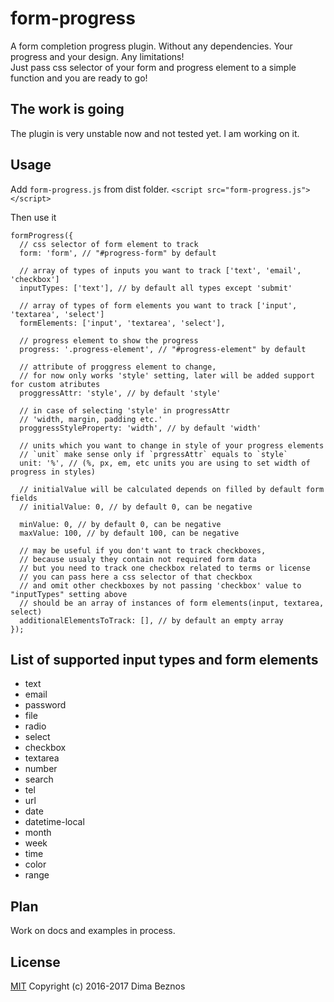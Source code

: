 # form-progress
A form completion progress plugin. Without any dependencies. Your progress and your design. Any limitations!<br/>
Just pass css selector of your form and progress element to a simple function and you are ready to go!

## The work is going

The plugin is very unstable now and not tested yet. I am working on it. <br/>

## Usage

Add `form-progress.js` from dist folder.
`<script src="form-progress.js"></script>`

Then use it

```
formProgress({
  // css selector of form element to track
  form: 'form', // "#progress-form" by default

  // array of types of inputs you want to track ['text', 'email', 'checkbox']
  inputTypes: ['text'], // by default all types except 'submit'

  // array of types of form elements you want to track ['input', 'textarea', 'select']
  formElements: ['input', 'textarea', 'select'],

  // progress element to show the progress
  progress: '.progress-element', // "#progress-element" by default

  // attribute of proggress element to change, 
  // for now only works 'style' setting, later will be added support for custom atributes
  proggressAttr: 'style', // by default 'style'

  // in case of selecting 'style' in progressAttr
  // 'width, margin, padding etc.'
  proggressStyleProperty: 'width', // by default 'width'

  // units which you want to change in style of your progress elements
  // `unit` make sense only if `prgressAttr` equals to `style` 
  unit: '%', // (%, px, em, etc units you are using to set width of progress in styles)

  // initialValue will be calculated depends on filled by default form fields
  // initialValue: 0, // by default 0, can be negative

  minValue: 0, // by default 0, can be negative
  maxValue: 100, // by default 100, can be negative

  // may be useful if you don't want to track checkboxes, 
  // because usualy they contain not required form data
  // but you need to track one checkbox related to terms or license
  // you can pass here a css selector of that checkbox
  // and omit other checkboxes by not passing 'checkbox' value to "inputTypes" setting above
  // should be an array of instances of form elements(input, textarea, select)
  additionalElementsToTrack: [], // by default an empty array          
});
```

## List of supported input types and form elements

* text
* email
* password
* file
* radio
* select
* checkbox
* textarea
* number
* search
* tel
* url
* date
* datetime-local
* month
* week
* time
* color 
* range 

## Plan

Work on docs and examples in process. <br>

## License
[MIT](https://www.tldrlegal.com/l/mit) Copyright (c) 2016-2017 Dima Beznos
